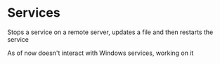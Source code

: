 # Services
Stops a service on a remote server, updates a file and then restarts the service

As of now doesn't interact with Windows services, working on it

